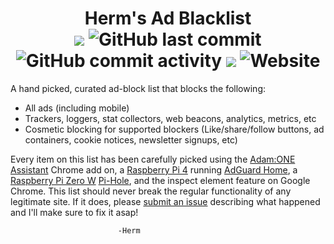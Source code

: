 
<h1 align="center">
  Herm's Ad Blacklist<br>
  <img src="https://tokei.rs/b1/github/hermanjustinm/Herms-Blacklist">
  <img alt="GitHub last commit" src="https://img.shields.io/github/last-commit/hermanjustinm/Herms-Blacklist">
  <img alt="GitHub commit activity" src="https://img.shields.io/github/commit-activity/y/hermanjustinm/Herms-Blacklist">
  <img src="https://img.shields.io/github/license/hermanjustinm/herms-blacklist">
  <img alt="Website" src="https://img.shields.io/website?down_color=red&down_message=Down&up_color=green&up_message=Up&url=http%3A%2F%2Fhermanjust.in">
</h1>

<p>
A hand picked, curated ad-block list that blocks the following:

 - All ads (including mobile)
 - Trackers, loggers, stat collectors, web beacons, analytics, metrics, etc
 - Cosmetic blocking for supported blockers (Like/share/follow buttons, ad containers, cookie notices, newsletter signups, etc)
 </p>

Every item on this list has been carefully picked using the [Adam:ONE Assistant](https://chrome.google.com/webstore/detail/adamone-assistant/fdmpekabnlekabjlimjkfmdjajnddgpc?hl=en)  Chrome add on, a [Raspberry Pi 4](https://www.raspberrypi.org/products/raspberry-pi-4-model-b/) running [AdGuard Home](https://github.com/AdguardTeam/AdGuardHome), a [Raspberry Pi Zero W](https://www.raspberrypi.org/products/raspberry-pi-zero-w/) [Pi-Hole](https://pi-hole.net/), and the inspect element feature on Google Chrome. This list should never break the regular functionality of any legitimate site. If it does, please [submit an issue](https://github.com/hermanjustinm/Herms-Blacklist/issues/new) describing what happened and I'll make sure to fix it asap!

							-Herm
